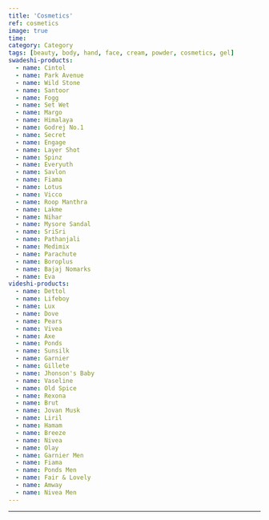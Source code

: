 ```yaml
---
title: 'Cosmetics'
ref: cosmetics
image: true
time: 
category: Category
tags: [beauty, body, hand, face, cream, powder, cosmetics, gel]
swadeshi-products:
  - name: Cintol
  - name: Park Avenue
  - name: Wild Stone
  - name: Santoor
  - name: Fogg
  - name: Set Wet
  - name: Margo
  - name: Himalaya
  - name: Godrej No.1
  - name: Secret
  - name: Engage
  - name: Layer Shot
  - name: Spinz
  - name: Everyuth
  - name: Savlon
  - name: Fiama
  - name: Lotus
  - name: Vicco
  - name: Roop Manthra
  - name: Lakme
  - name: Nihar
  - name: Mysore Sandal 
  - name: SriSri
  - name: Pathanjali
  - name: Medimix
  - name: Parachute
  - name: Boroplus
  - name: Bajaj Nomarks
  - name: Eva
videshi-products:
  - name: Dettol
  - name: Lifeboy
  - name: Lux
  - name: Dove
  - name: Pears
  - name: Vivea
  - name: Axe
  - name: Ponds
  - name: Sunsilk
  - name: Garnier
  - name: Gillete
  - name: Jhonson's Baby
  - name: Vaseline
  - name: Old Spice
  - name: Rexona
  - name: Brut
  - name: Jovan Musk
  - name: Liril
  - name: Hamam
  - name: Breeze
  - name: Nivea
  - name: Olay
  - name: Garnier Men
  - name: Fiama
  - name: Ponds Men
  - name: Fair & Lovely
  - name: Amway
  - name: Nivea Men
---
```





---


